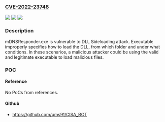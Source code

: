 ### [CVE-2022-23748](https://cve.mitre.org/cgi-bin/cvename.cgi?name=CVE-2022-23748)
![](https://img.shields.io/static/v1?label=Product&message=Audinate%20Dante%20Application%20Library%20for%20Windows&color=blue)
![](https://img.shields.io/static/v1?label=Version&message=All%20versions%20prior%20to%20and%20including%201.2.0%20&color=brightgreen)
![](https://img.shields.io/static/v1?label=Vulnerability&message=CWE-114%3A%20Process%20Control&color=brightgreen)

### Description

mDNSResponder.exe is vulnerable to DLL Sideloading attack. Executable improperly specifies how to load the DLL, from which folder and under what conditions. In these scenarios, a malicious attacker could be using the valid and legitimate executable to load malicious files.

### POC

#### Reference
No PoCs from references.

#### Github
- https://github.com/ums91/CISA_BOT

